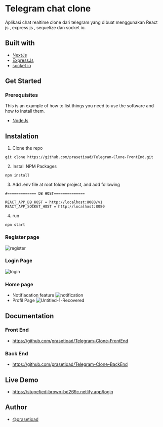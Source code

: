 # Telegram chat clone

Aplikasi chat realtime clone dari  telegram yang dibuat menggunakan React js , express js , sequelize dan socket io.

## Built with

* [NextJs](https://nextjs.org/)
* [ExpressJs](https://expressjs.com/)
* [socket io](https://socket.io/)

## Get Started
### Prerequisites

This is an example of how to list things you need to use the software and how to install them.
* [NodeJs](https://nodejs.org/en/)

## Instalation
1. Clone the repo

```
git clone https://github.com/prasetioad/Telegram-Clone-FrontEnd.git

```
2. Install NPM Packages 
```
npm install
```
3. Add .env file at root folder project, and add following
```
#============= DB HOST==============

REACT_APP_DB_HOST = http://localhost:8080/v1
REACT_APP_SOCKET_HOST = http://localhost:8080
```
4. run
``` 
npm start 
```
### Register page
![register](https://user-images.githubusercontent.com/66661143/117747508-825d5700-b238-11eb-876c-8c4547f5d5ed.jpg)
### Login Page
![login](https://user-images.githubusercontent.com/66661143/117747501-80939380-b238-11eb-9646-6cba5c93fcb7.png)
### Home page
* Notifiacation feature
![notification](https://user-images.githubusercontent.com/66661143/117747505-81c4c080-b238-11eb-80f8-31cc413aa5c4.jpg)
* Profil Page
![Untitled-1-Recovered](https://user-images.githubusercontent.com/66661143/117747510-825d5700-b238-11eb-9b50-3b60944bc01f.jpg)

## Documentation

### Front End
* https://github.com/prasetioad/Telegram-Clone-FrontEnd

### Back End
* https://github.com/prasetioad/Telegram-Clone-BackEnd

## Live Demo
* https://stupefied-brown-bd269c.netlify.app/login

## Author
* [@prasetioad](https://github.com/prasetioad)


